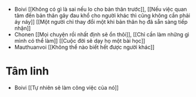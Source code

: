 - Boivi [[Không có gì là sai nếu lo cho bản thân trước]], [[Nếu việc quan tâm đến bản thân gây đau khổ cho người khác thì cũng không cần phải áy náy]] [[Một người chỉ thay đổi một khi bản thân họ đã sẵn sàng tiếp nhận]]
- Chonen [[Mọi chuyện rồi nhất định sẽ ổn thôi]], [[Chỉ cần làm những gì mình có thể làm]] [[Cuộc đời sẽ dạy họ một bài học]]
- Mauthuanvoi [[Không thể nào biết hết được người khác]] 

# Tâm linh
- Boivi [[Tự nhiên sẽ làm công việc của nó]]